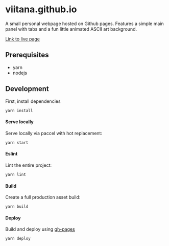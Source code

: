# viitana.github.io
A small personal webpage hosted on Github pages. Features a simple main panel with tabs and a fun little animated ASCII art background.

[Link to live page](https://viitana.github.io)

## Prerequisites
- yarn
- nodejs

## Development
First, install dependencies
```
yarn install
```

#### Serve locally
Serve locally via paccel with hot replacement:
```
yarn start
```
#### Eslint
Lint the entire project:
```
yarn lint
```
#### Build
Create a full production asset build:
```
yarn build
```
#### Deploy
Build and deploy using [gh-pages](https://github.com/tschaub/gh-pages)
```
yarn deploy
```
